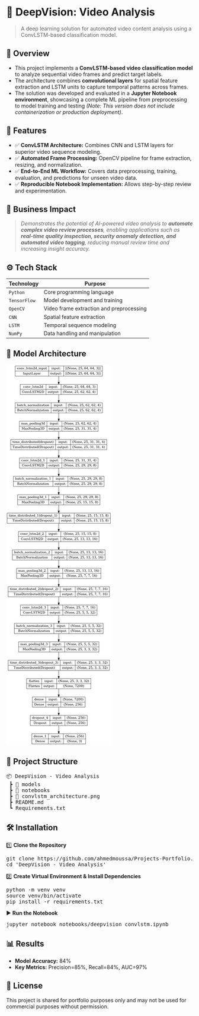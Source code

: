 # 📌 DeepVision: Video Analysis
> A deep learning solution for automated video content analysis using a ConvLSTM-based classification model.


## 📖 Overview
 - This project implements a **ConvLSTM-based video classification model** to analyze sequential video frames and predict target labels.
 - The architecture combines **convolutional layers** for spatial feature extraction and LSTM units to capture temporal patterns across frames.
 - The solution was developed and evaluated in a **Jupyter Notebook environment**, showcasing a complete ML pipeline from preprocessing to model training and testing *(Note: This version does not include containerization or production deployment)*.


## 🚀 Features
   - ✅ **ConvLSTM Architecture:** Combines CNN and LSTM layers for superior video sequence modeling.
   - ✅ **Automated Frame Processing:** OpenCV pipeline for frame extraction, resizing, and normalization.
   - ✅ **End-to-End ML Workflow:** Covers data preprocessing, training, evaluation, and predictions for unseen video data.
   - ✅ **Reproducible Notebook Implementation:** Allows step-by-step review and experimentation.


## 🏢 Business Impact
   > *Demonstrates the potential of AI-powered video analysis to **automate complex video review processes**, enabling applications such as **real-time quality inspection, security anomaly detection, and automated video tagging**, reducing manual review time and increasing insight accuracy.*


## ⚙️ Tech Stack
| Technology   | Purpose                                  |
| ------------ | ---------------------------------------- |
| `Python`     | Core programming language                |
| `TensorFlow` | Model development and training           |
| `OpenCV`     | Video frame extraction and preprocessing |
| `CNN`        | Spatial feature extraction               |
| `LSTM`       | Temporal sequence modeling               |
| `NumPy`      | Data handling and manipulation           |


## 🧠 Model Architecture
![Model Architecture](convlstm_architecture.png)


## 📂 Project Structure
<pre>
📦 DeepVision - Video Analysis 
 ┣ 📂 models         
 ┣ 📂 notebooks
 ┣ 📜 convlstm_architecture.png 
 ┣ README.md
 ┗ Requirements.txt
</pre>


## 🛠️ Installation
1️⃣ **Clone the Repository**
<pre>
git clone https://github.com/ahmedmoussa/Projects-Portfolio.git
cd 'DeepVision - Video Analysis'
</pre>

2️⃣ **Create Virtual Environment & Install Dependencies**
<pre>
python -m venv venv
source venv/bin/activate
pip install -r requirements.txt
</pre>

▶️ **Run the Notebook**
<pre>
jupyter notebook notebooks/deepvision_convlstm.ipynb
</pre>


## 📊 Results
   - **Model Accuracy:** 84%
   - **Key Metrics:** Precision=85%, Recall=84%, AUC=97%


## 📝 License
This project is shared for portfolio purposes only and may not be used for commercial purposes without permission.